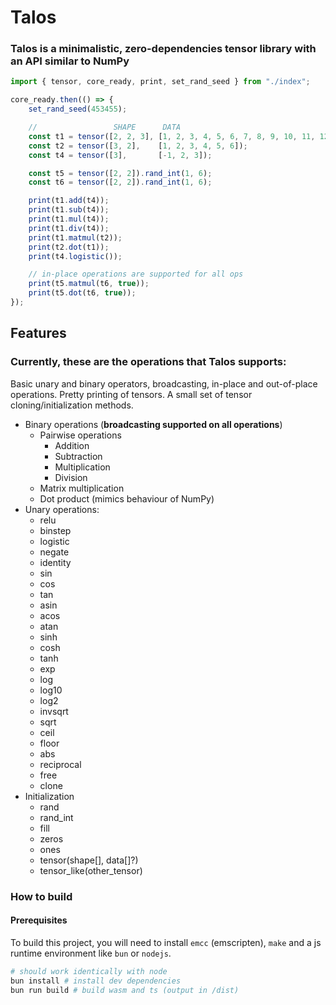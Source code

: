 # Talos
### Talos is a minimalistic, zero-dependencies tensor library with an API similar to NumPy

```js
import { tensor, core_ready, print, set_rand_seed } from "./index";

core_ready.then(() => {
    set_rand_seed(453455);

    //                 SHAPE      DATA
    const t1 = tensor([2, 2, 3], [1, 2, 3, 4, 5, 6, 7, 8, 9, 10, 11, 12]);
    const t2 = tensor([3, 2],    [1, 2, 3, 4, 5, 6]);
    const t4 = tensor([3],       [-1, 2, 3]);

    const t5 = tensor([2, 2]).rand_int(1, 6);
    const t6 = tensor([2, 2]).rand_int(1, 6);

    print(t1.add(t4));
    print(t1.sub(t4));
    print(t1.mul(t4));
    print(t1.div(t4));
    print(t1.matmul(t2));
    print(t2.dot(t1));
    print(t4.logistic());

    // in-place operations are supported for all ops
    print(t5.matmul(t6, true));
    print(t5.dot(t6, true));
});
```

## Features
### Currently, these are the operations that Talos supports:
Basic unary and binary operators, broadcasting, in-place and out-of-place operations. Pretty printing of tensors. A small set of tensor cloning/initialization methods.

- Binary operations (**broadcasting supported on all operations**)
    - Pairwise operations
        - Addition
        - Subtraction
        - Multiplication
        - Division
    - Matrix multiplication
    - Dot product (mimics behaviour of NumPy)
- Unary operations:
    - relu
    - binstep
    - logistic
    - negate
    - identity
    - sin
    - cos
    - tan
    - asin
    - acos
    - atan
    - sinh
    - cosh
    - tanh
    - exp
    - log
    - log10
    - log2
    - invsqrt
    - sqrt
    - ceil
    - floor
    - abs
    - reciprocal
    - free
    - clone
- Initialization
    - rand
    - rand_int
    - fill
    - zeros
    - ones
    - tensor(shape[], data[]?)
    - tensor_like(other_tensor)

### How to build
#### Prerequisites
To build this project, you will need to install `emcc` (emscripten), `make` and a js runtime environment like `bun` or `nodejs`.

```bash
# should work identically with node
bun install # install dev dependencies
bun run build # build wasm and ts (output in /dist)
```
